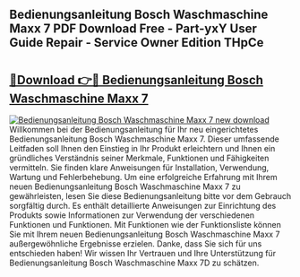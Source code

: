 ## Bedienungsanleitung Bosch Waschmaschine Maxx 7 PDF Download Free - Part-yxY User Guide Repair - Service Owner Edition THpCe

# <h2><a href="http://df3sm5x.blite.top/?on=Bedienungsanleitung+Bosch+Waschmaschine+Maxx+7">🔗Download 👉🔴 Bedienungsanleitung Bosch Waschmaschine Maxx 7</a></h2>

[![Bedienungsanleitung Bosch Waschmaschine Maxx 7 new download](https://i.imgur.com/lujVjoI.png)](http://df3sm5x.blite.top/?on=Bedienungsanleitung+Bosch+Waschmaschine+Maxx+7)
Willkommen bei der Bedienungsanleitung für Ihr neu eingerichtetes Bedienungsanleitung Bosch Waschmaschine Maxx 7. Dieser umfassende Leitfaden soll Ihnen den Einstieg in Ihr Produkt erleichtern und Ihnen ein gründliches Verständnis seiner Merkmale, Funktionen und Fähigkeiten vermitteln. Sie finden klare Anweisungen für Installation, Verwendung, Wartung und Fehlerbehebung. Um eine erfolgreiche Erfahrung mit Ihrem neuen Bedienungsanleitung Bosch Waschmaschine Maxx 7 zu gewährleisten, lesen Sie diese Bedienungsanleitung bitte vor dem Gebrauch sorgfältig durch. Es enthält detaillierte Anweisungen zur Einrichtung des Produkts sowie Informationen zur Verwendung der verschiedenen Funktionen und Funktionen. Mit Funktionen wie der Funktionsliste können Sie mit Ihrem neuen Bedienungsanleitung Bosch Waschmaschine Maxx 7 außergewöhnliche Ergebnisse erzielen. Danke, dass Sie sich für uns entschieden haben! Wir wissen Ihr Vertrauen und Ihre Unterstützung für Bedienungsanleitung Bosch Waschmaschine Maxx 7D zu schätzen.
